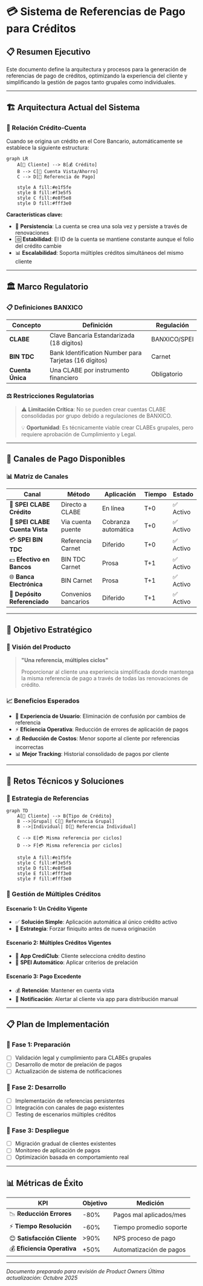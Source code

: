 # 💳 Sistema de Referencias de Pago para Créditos

## 📋 Resumen Ejecutivo

Este documento define la arquitectura y procesos para la generación de referencias de pago de créditos, optimizando la experiencia del cliente y simplificando la gestión de pagos tanto grupales como individuales.

---

## 🏗️ Arquitectura Actual del Sistema

### 🔗 Relación Crédito-Cuenta

Cuando se origina un crédito en el Core Bancario, automáticamente se establece la siguiente estructura:

```mermaid
graph LR
    A[👤 Cliente] --> B[💰 Crédito]
    B --> C[🏦 Cuenta Vista/Ahorro]
    C --> D[📱 Referencia de Pago]

    style A fill:#e1f5fe
    style B fill:#f3e5f5
    style C fill:#e8f5e8
    style D fill:#fff3e0
```

**Características clave:**

- 🔄 **Persistencia**: La cuenta se crea una sola vez y persiste a través de renovaciones
- 🆔 **Estabilidad**: El ID de la cuenta se mantiene constante aunque el folio del crédito cambie
- 📊 **Escalabilidad**: Soporta múltiples créditos simultáneos del mismo cliente

---

## 🏛️ Marco Regulatorio

### 📋 Definiciones BANXICO

| Concepto         | Definición                                            | Regulación   |
| ---------------- | ----------------------------------------------------- | ------------ |
| **CLABE**        | Clave Bancaria Estandarizada (18 dígitos)             | BANXICO/SPEI |
| **BIN TDC**      | Bank Identification Number para Tarjetas (16 dígitos) | Carnet       |
| **Cuenta Única** | Una CLABE por instrumento financiero                  | Obligatorio  |

### ⚖️ Restricciones Regulatorias

> ⚠️ **Limitación Crítica**: No se pueden crear cuentas CLABE consolidadas por grupo debido a regulaciones de BANXICO.
>
> 💡 **Oportunidad**: Es técnicamente viable crear CLABEs grupales, pero requiere aprobación de Cumplimiento y Legal.

---

## 🚀 Canales de Pago Disponibles

### 📊 Matriz de Canales

| Canal                          | Método              | Aplicación          | Tiempo | Estado    |
| ------------------------------ | ------------------- | ------------------- | ------ | --------- |
| 🏦 **SPEI CLABE Crédito**      | Directo a CLABE     | En línea            | T+0    | ✅ Activo |
| 🏦 **SPEI CLABE Cuenta Vista** | Via cuenta puente   | Cobranza automática | T+0    | ✅ Activo |
| 💳 **SPEI BIN TDC**            | Referencia Carnet   | Diferido            | T+0    | ✅ Activo |
| 💵 **Efectivo en Bancos**      | BIN TDC Carnet      | Prosa               | T+1    | ✅ Activo |
| 🌐 **Banca Electrónica**       | BIN Carnet          | Prosa               | T+1    | ✅ Activo |
| 🏪 **Depósito Referenciado**   | Convenios bancarios | Diferido            | T+1    | ✅ Activo |

---

## 🎯 Objetivo Estratégico

### 🔑 Visión del Producto

> **"Una referencia, múltiples ciclos"**
>
> Proporcionar al cliente una experiencia simplificada donde mantenga la misma referencia de pago a través de todas las renovaciones de crédito.

### 📈 Beneficios Esperados

- 🎯 **Experiencia de Usuario**: Eliminación de confusión por cambios de referencia
- ⚡ **Eficiencia Operativa**: Reducción de errores de aplicación de pagos
- 💰 **Reducción de Costos**: Menor soporte al cliente por referencias incorrectas
- 📊 **Mejor Tracking**: Historial consolidado de pagos por cliente

---

## 🚧 Retos Técnicos y Soluciones

### 🎯 Estrategia de Referencias

```mermaid
graph TD
    A[👤 Cliente] --> B{Tipo de Crédito}
    B -->|Grupal| C[🔢 Referencia Grupal]
    B -->|Individual| D[🔢 Referencia Individual]

    C --> E[💳 Misma referencia por ciclos]
    D --> F[💳 Misma referencia por ciclos]

    style A fill:#e1f5fe
    style C fill:#f3e5f5
    style D fill:#e8f5e8
    style E fill:#fff3e0
    style F fill:#fff3e0
```

### 🔄 Gestión de Múltiples Créditos

#### Escenario 1: Un Crédito Vigente

- ✅ **Solución Simple**: Aplicación automática al único crédito activo
- 🎯 **Estrategia**: Forzar finiquito antes de nueva originación

#### Escenario 2: Múltiples Créditos Vigentes

- 🤝 **App CrediClub**: Cliente selecciona crédito destino
- 🏦 **SPEI Automático**: Aplicar criterios de prelación

#### Escenario 3: Pago Excedente

- 💰 **Retención**: Mantener en cuenta vista
- 📱 **Notificación**: Alertar al cliente via app para distribución manual

---

## 📋 Plan de Implementación

### 🎯 Fase 1: Preparación

- [ ] Validación legal y cumplimiento para CLABEs grupales
- [ ] Desarrollo de motor de prelación de pagos
- [ ] Actualización de sistema de notificaciones

### 🎯 Fase 2: Desarrollo

- [ ] Implementación de referencias persistentes
- [ ] Integración con canales de pago existentes
- [ ] Testing de escenarios múltiples créditos

### 🎯 Fase 3: Despliegue

- [ ] Migración gradual de clientes existentes
- [ ] Monitoreo de aplicación de pagos
- [ ] Optimización basada en comportamiento real

---

## 📊 Métricas de Éxito

| KPI                         | Objetivo | Medición                |
| --------------------------- | -------- | ----------------------- |
| 📉 **Reducción Errores**    | -80%     | Pagos mal aplicados/mes |
| ⚡ **Tiempo Resolución**    | -60%     | Tiempo promedio soporte |
| 😊 **Satisfacción Cliente** | >90%     | NPS proceso de pago     |
| 💰 **Eficiencia Operativa** | +50%     | Automatización de pagos |

---

_Documento preparado para revisión de Product Owners_
_Última actualización: Octubre 2025_
